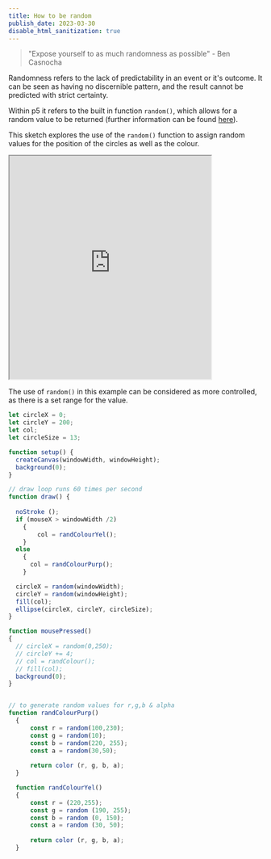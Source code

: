 ```yaml
---
title: How to be random
publish_date: 2023-03-30
disable_html_sanitization: true
---
```


> "Expose yourself to as much randomness as possible" - Ben Casnocha

Randomness refers to the lack of predictability in an event or it's outcome.  It can be seen as having no discernible pattern, and the result cannot be predicted with strict certainty. 

Within p5 it refers to the built in function `random()`, which allows for a random value to be returned (further information can be found [here](https://p5js.org/reference/#/p5/random)).

This sketch explores the use of the `random()` function to assign random values for the position of the circles as well as the colour. 
<iframe width="400" height="442" src="https://editor.p5js.org/kirstinmeows/full/F9NqeIzzq"></iframe>  

The use of `random()` in this example can be considered as more controlled, as there is a set range for the value. 

``` javascript 
let circleX = 0; 
let circleY = 200;
let col;
let circleSize = 13;

function setup() {
  createCanvas(windowWidth, windowHeight);
  background(0);
}

// draw loop runs 60 times per second
function draw() {
  
  noStroke (); 
  if (mouseX > windowWidth /2)
    {
        col = randColourYel(); 
    } 
  else
    {
      col = randColourPurp();
    }

  circleX = random(windowWidth); 
  circleY = random(windowHeight);
  fill(col);
  ellipse(circleX, circleY, circleSize); 
}

function mousePressed()
{
  // circleX = random(0,250); 
  // circleY += 4; 
  // col = randColour();
  // fill(col);
  background(0);
}


// to generate random values for r,g,b & alpha
function randColourPurp()
  {
      const r = random(100,230);
      const g = random(10); 
      const b = random(220, 255);
      const a = random(30,50);
      
      return color (r, g, b, a);
  }

  function randColourYel()
  {
      const r = (220,255); 
      const g = random (190, 255); 
      const b = random (0, 150); 
      const a = random (30, 50);  
    
      return color (r, g, b, a); 
  }
```
